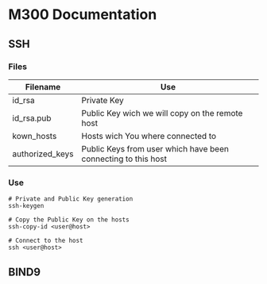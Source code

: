 # M300 Documentation
## SSH
### Files
| Filename | Use |
| -------- | --- |
| id_rsa | Private Key | 
| id_rsa.pub | Public Key wich we will copy on the remote host |
| kown_hosts | Hosts wich You where connected to |
| authorized_keys | Public Keys from user which have been connecting to this host |
### Use
```
# Private and Public Key generation
ssh-keygen

# Copy the Public Key on the hosts
ssh-copy-id <user@host>

# Connect to the host
ssh <user@host>
```
## BIND9
```

```